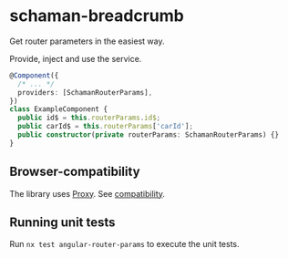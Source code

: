 # schaman-breadcrumb

Get router parameters in the easiest way.

Provide, inject and use the service.

```typescript
@Component({
  /* ... */
  providers: [SchamanRouterParams],
})
class ExampleComponent {
  public id$ = this.routerParams.id$;
  public carId$ = this.routerParams['carId'];
  public constructor(private routerParams: SchamanRouterParams) {}
}
```

## Browser-compatibility

The library uses [Proxy](https://developer.mozilla.org/en-US/docs/Web/JavaScript/Reference/Global_Objects/Proxy). See [compatibility](https://caniuse.com/proxy).

## Running unit tests

Run `nx test angular-router-params` to execute the unit tests.
